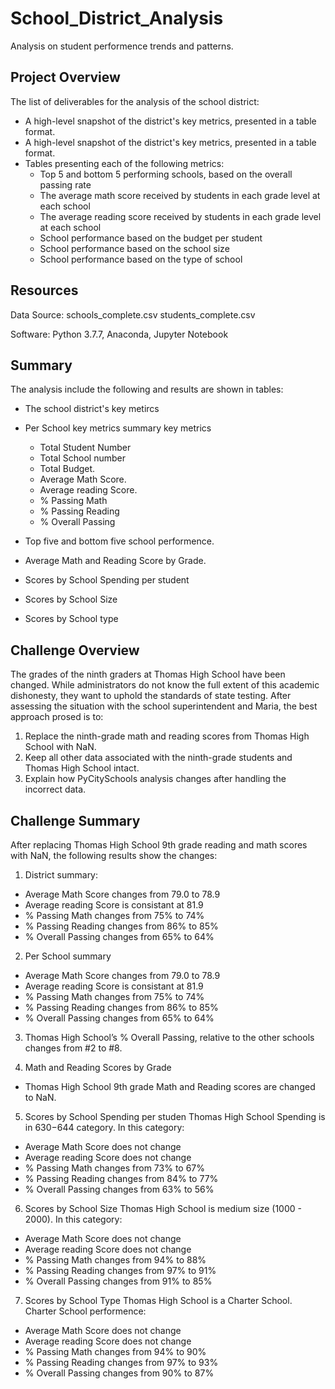 # School_District_Analysis
Analysis on student performence trends and patterns.

## Project Overview

The list of deliverables for the analysis of the school district: 

- A high-level snapshot of the district's key metrics, presented in a table format.
- A high-level snapshot of the district's key metrics, presented in a table format.
- Tables presenting each of the following metrics: 
  - Top 5 and bottom 5 performing schools, based on the overall passing rate
  - The average math score received by students in each grade level at each school
  - The average reading score received by students in each grade level at each school
  - School performance based on the budget per student
  - School performance based on the school size 
  - School performance based on the type of school

## Resources
Data Source: schools_complete.csv
             students_complete.csv

Software: Python 3.7.7, 
Anaconda, Jupyter Notebook

## Summary

The analysis include the following and results are shown in tables:

- The school district's key metircs
- Per School key metrics summary key metrics
  - Total Student Number
  - Total School number
  - Total Budget. 
  - Average Math Score.
  - Average reading Score.
  - % Passing Math
  - % Passing Reading
  - % Overall Passing

- Top five and bottom five school performence.
- Average Math and Reading Score by Grade.
- Scores by School Spending per student
- Scores by School Size
- Scores by School type
  
## Challenge Overview

The grades of the ninth graders at Thomas High School have been changed. While administrators do not know the full extent of this academic dishonesty, they want to uphold the standards of state testing. After assessing the situation with the school superintendent and Maria, the best approach prosed is to:

1. Replace the ninth-grade math and reading scores from Thomas High School with NaN.
2. Keep all other data associated with the ninth-grade students and Thomas High School intact.
3. Explain how PyCitySchools analysis changes after handling the incorrect data.

## Challenge Summary

After replacing Thomas High School 9th grade reading and math scores with NaN, the following results show the changes:

1. District summary: 

  - Average Math Score changes from 79.0 to 78.9
  - Average reading Score is consistant at 81.9
  - % Passing Math changes from 75% to 74%
  - % Passing Reading changes from 86% to 85%
  - % Overall Passing changes from 65% to 64% 

2. Per School summary

  - Average Math Score changes from 79.0 to 78.9
  - Average reading Score is consistant at 81.9
  - % Passing Math changes from 75% to 74%
  - % Passing Reading changes from 86% to 85%
  - % Overall Passing changes from 65% to 64% 
  
3. Thomas High School’s % Overall Passing, relative to the other schools changes from #2 to #8.

4. Math and Reading Scores by Grade
  - Thomas High School 9th grade Math and Reading scores are changed to NaN.
  
5. Scores by School Spending per studen
   Thomas High School Spending is in $630 -$644 category. In this category:
  - Average Math Score does not change
  - Average reading Score does not change 
  - % Passing Math changes from 73% to 67%
  - % Passing Reading changes from 84% to 77%
  - % Overall Passing changes from 63% to 56%

6. Scores by School Size
   Thomas High School is medium size (1000 - 2000). In this category:
   
  - Average Math Score does not change
  - Average reading Score does not change 
  - % Passing Math changes from 94% to 88%
  - % Passing Reading changes from 97% to 91%
  - % Overall Passing changes from 91% to 85%

7. Scores by School Type
   Thomas High School is a Charter School. Charter School performence:

  - Average Math Score does not change
  - Average reading Score does not change 
  - % Passing Math changes from 94% to 90%
  - % Passing Reading changes from 97% to 93%
  - % Overall Passing changes from 90% to 87%
